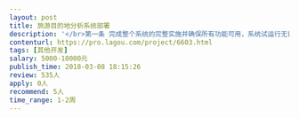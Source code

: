 ```yaml
---                
layout: post       
title: 旅游目的地分析系统部署           
description: '</br>第一条 完成整个系统的完整实施并确保所有功能可用，系统试运行无误，数据采集正常，数据分析正常。</br>第二条 交付系统的超级管理员账号密码及数据库的账号密码</br>第三条 交付产品的设计文档，系统详细设计文档或概要设计文档，数据分析的设计文档，测试文档，帮助文档等成果物</br>完成以上交付后即可确认付款</br>'     
contenturl: https://pro.lagou.com/project/6603.html      
tags: [其他开发]            
salary: 5000-10000元          
publish_time: 2018-03-08 18:15:26         
review: 535人                   
apply: 0人                   
recommend: 5人                   
time_range: 1-2周              
---                 
```

